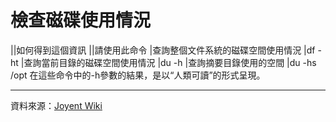 檢查磁碟使用情況
===
||如何得到這個資訊	||請使用此命令
|查詢整個文件系統的磁碟空間使用情況	|df -ht
|查詢當前目錄的磁碟空間使用情況	|du -h
|查詢摘要目錄使用的空間	|du -hs /opt
在這些命令中的-h參數的結果，是以“人類可讀”的形式呈現。




----
資料來源：[Joyent Wiki](http://wiki.joyent.com/display/www/Documentation+Home)
